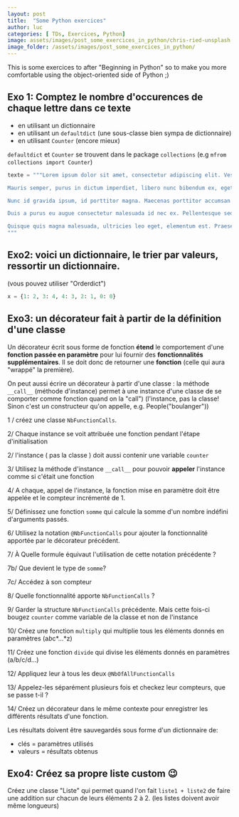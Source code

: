 ```yaml
---
layout: post
title:  "Some Python exercices"
author: luc
categories: [ TDs, Exercices, Python]
image: assets/images/post_some_exercices_in_python/chris-ried-unsplash.jpg
image_folder: /assets/images/post_some_exercices_in_python/
---
```


This is some exercices to after "Beginning in Python" so to make you more comfortable using the object-oriented side of Python ;) 

## Exo 1: Comptez le nombre d'occurences de chaque lettre dans ce texte

- en utilisant un dictionnaire
- en utilisant un `defaultdict` (une sous-classe bien sympa de dictionnaire)
- en utilisant `Counter` (encore mieux)

`defaultdict` et `Counter` se trouvent dans le package `collections` (e.g `mfrom collections import Counter`)


```python
texte = """Lorem ipsum dolor sit amet, consectetur adipiscing elit. Vestibulum sagittis neque turpis, in gravida erat tincidunt a. Maecenas lobortis rutrum arcu, in posuere dolor fermentum sed. Duis imperdiet laoreet nibh, a pretium lectus condimentum eget. Maecenas eu elit vitae nibh euismod lacinia et a tortor. Donec at egestas leo, eget molestie quam. Sed elementum scelerisque sapien, quis suscipit ex malesuada vel. Aenean non mollis erat, in tincidunt massa.

Mauris semper, purus in dictum imperdiet, libero nunc bibendum ex, eget facilisis turpis lorem ac lorem. Sed bibendum scelerisque tortor vel dictum. Aliquam dignissim eget erat non mollis. Maecenas vehicula feugiat tortor, in vulputate ex molestie nec. Ut suscipit iaculis nulla, auctor elementum urna dapibus non. Fusce facilisis mollis tellus sit amet venenatis. Praesent metus enim, tincidunt posuere tellus et, placerat tincidunt justo.

Nunc id gravida ipsum, id porttitor magna. Maecenas porttitor accumsan odio non mattis. Suspendisse ultrices eleifend tristique. Vivamus accumsan libero tortor, eu aliquam sapien iaculis sed. In congue quis mi sed condimentum. Ut est libero, condimentum sit amet sagittis eu, tincidunt sed risus. Suspendisse pharetra molestie rutrum. Cras bibendum, dui ac consectetur eleifend, leo leo laoreet nibh, eget tristique lorem enim a nisi.

Duis a purus eu augue consectetur malesuada id nec ex. Pellentesque sed odio laoreet, imperdiet dui ut, sodales odio. Class aptent taciti sociosqu ad litora torquent per conubia nostra, per inceptos himenaeos. Donec interdum, tortor eu dapibus pharetra, libero nisi faucibus nisl, id malesuada felis diam id urna. Praesent est metus, gravida eu luctus vitae, egestas vel metus. Class aptent taciti sociosqu ad litora torquent per conubia nostra, per inceptos himenaeos. Cras suscipit malesuada dui, vitae faucibus libero mollis a. In posuere blandit augue, sed semper ante imperdiet sed. Cras egestas posuere augue at semper. Praesent fermentum nunc risus, vitae aliquet augue consectetur a. Fusce interdum orci nunc, non posuere ex venenatis id. Nam faucibus fringilla mollis. Nulla ac enim accumsan, accumsan risus sit amet, rutrum tellus. Praesent lacinia augue at pulvinar venenatis. Etiam nunc augue, suscipit a faucibus sed, sodales ut mauris.

Quisque quis magna malesuada, ultricies leo eget, elementum est. Praesent enim purus, pretium a nisl quis, accumsan blandit sapien. Class aptent taciti sociosqu ad litora torquent per conubia nostra, per inceptos himenaeos. Mauris ultricies iaculis nunc, quis fringilla arcu bibendum ac. Integer eu sem eget dui tempor sagittis. Ut sit amet ipsum quis nisi porttitor pulvinar. Etiam suscipit, leo nec fringilla luctus, lacus est egestas augue, eget vestibulum augue diam non eros. Duis posuere ac magna eget ullamcorper.
"""
```

## Exo2: voici un dictionnaire, le trier par valeurs, ressortir un dictionnaire.

(vous pouvez utiliser "Orderdict")


```python
x = {1: 2, 3: 4, 4: 3, 2: 1, 0: 0}
```

## Exo3: un décorateur fait à partir de la définition d'une classe

Un décorateur écrit sous forme de fonction **étend** le comportement d'une **fonction passée en paramètre** pour lui fournir des **fonctionnalités supplémentaires**. Il se doit donc de retourner une **fonction** (celle qui aura "wrappé" la première).

On peut aussi écrire un décorateur à partir d'une classe : la méthode `__call__` (méthode d'instance) permet à une instance d'une classe de se comporter comme fonction quand on la "call") (l'instance, pas la classe! Sinon c'est un constructeur qu'on appelle, e.g. People("boulanger"))

1 / créez une classe `NbFunctionCalls`. 

2/ Chaque instance se voit attribuée une fonction pendant l'étape d'initialisation

2/ l'instance ( pas la classe ) doit aussi contenir une variable `counter`

3/ Utilisez la méthode d'instance `__call__` pour pouvoir **appeler** l'instance comme si c'était une fonction

4/ A chaque, appel de l'instance, la fonction mise en paramètre doit être appelée et le compteur incrémenté de 1.

5/ Définissez une fonction `somme` qui calcule la somme d'un nombre indéfini d'arguments passés.

6/ Utilisez la notation `@NbFunctionCalls` pour ajouter la fonctionnalité apportée par le décorateur précédent.

7/ À Quelle formule équivaut l'utilisation de cette notation précédente ?

7b/ Que devient le type de `somme`? 

7c/ Accédez à son compteur

8/ Quelle fonctionnalité apporte `NbFunctionCalls` ? 

9/ Garder la structure `NbFunctionCalls` précédente. Mais cette fois-ci bougez `counter` comme variable de la classe et non de l'instance

10/ Créez une fonction `multiply` qui multiplie tous les éléments donnés en paramètres (a*b*c*...*z)

11/ Créez une fonction `divide` qui divise les éléments donnés en paramètres (a/b/c/d...)

12/ Appliquez leur à tous les deux `@NbOfAllFunctionCalls`

13/ Appelez-les séparément plusieurs fois et checkez leur compteurs, que se passe t-il ? 

14/ Créez un décorateur dans le même contexte pour enregistrer les différents résultats d'une fonction.

Les résultats doivent être sauvegardés sous forme d'un dictionnaire de:
 * clés    = paramètres utilisés
 * valeurs = résultats obtenus

## Exo4: Créez sa propre liste custom 😉

Créez une classe "Liste" 
qui permet quand l'on fait 
`liste1 + liste2` de faire 
une addition sur chacun de 
leurs éléments 2 à 2. 
(les listes doivent avoir même longueurs) 
